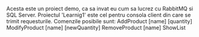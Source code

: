 Acesta este un proiect demo, ca sa invat eu cum sa lucrez cu RabbitMQ si SQL Server.
Proiectul 'Learnig1' este cel pentru consola client din care se trimit requesturile.
Comenzile posibile sunt:
    AddProduct [name] [quantity]
    ModifyProduct [name] [newQuantity]
    RemoveProduct [name]
    ShowList
